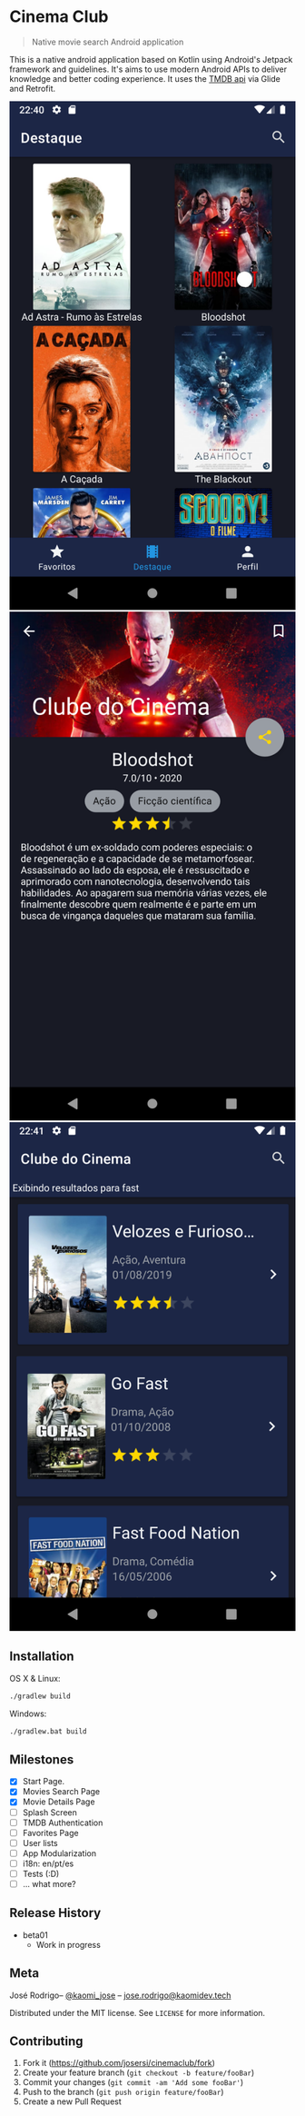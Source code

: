 # Cinema Club

> Native movie search Android application

This is a native android application based on Kotlin using Android's Jetpack framework and guidelines.
It's aims to use modern Android APIs to deliver knowledge and better coding experience.
It uses the [TMDB api](https://www.themoviedb.org/) via Glide and Retrofit.

![](assets/screenshot_01.png) ![](assets/screenshot_02.png) ![](assets/screenshot_03.png)

## Installation

OS X & Linux:

```sh
./gradlew build
```

Windows:

```sh
./gradlew.bat build
```

## Milestones

 - [x] Start Page.
 - [x] Movies Search Page
 - [x] Movie Details Page
 - [ ] Splash Screen
 - [ ] TMDB Authentication
 - [ ] Favorites Page
 - [ ] User lists
 - [ ] App Modularization
 - [ ] i18n: en/pt/es
 - [ ] Tests (:D)
 - [ ] ... what more?

## Release History

* beta01
    * Work in progress
    

## Meta

José Rodrigo– [@kaomi_jose](https://twitter.com/kaomi_jose) – jose.rodrigo@kaomidev.tech

Distributed under the MIT license. See ``LICENSE`` for more information.

## Contributing

1. Fork it (<https://github.com/josersi/cinemaclub/fork>)
2. Create your feature branch (`git checkout -b feature/fooBar`)
3. Commit your changes (`git commit -am 'Add some fooBar'`)
4. Push to the branch (`git push origin feature/fooBar`)
5. Create a new Pull Request
